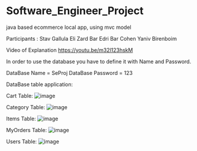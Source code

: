 # Software_Engineer_Project
java based ecommerce local app, using mvc model

Participants :
Stav Gallula
Eli Zard
Bar Edri
Bar Cohen
Yaniv Birenboim

Video of Explanation
https://youtu.be/m32l123hskM


In order to use the database you have to define it with Name and Password.

DataBase Name = SeProj
DataBase Password = 123


DataBase table application:

Cart Table:
![image](https://user-images.githubusercontent.com/79584901/150604814-1f45350e-cf64-401c-a9d0-ae5712e134df.png)

Category Table:
![image](https://user-images.githubusercontent.com/79584901/150604927-ab2aab7c-e645-4ffa-afe5-f28331d461b3.png)

Items Table:
![image](https://user-images.githubusercontent.com/79584901/150605061-f963d0a2-4211-439f-b378-26eb034bb482.png)

MyOrders Table:
![image](https://user-images.githubusercontent.com/79584901/150605127-42456200-d42e-4149-ab77-293780e6aaaf.png)

Users Table:
![image](https://user-images.githubusercontent.com/79584901/150605163-9f161866-6884-4266-bc23-e7d7e53c4910.png)

